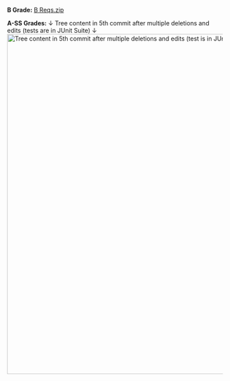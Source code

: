 
**B Grade:**
[B Reqs.zip](https://github.com/willsherwood7/FinalGit/files/9694889/B.Reqs.zip)

**A-SS Grades:**
↓ Tree content in 5th commit after multiple deletions and edits (tests are in JUnit Suite) ↓
<img width="794" alt="Tree content in 5th commit after multiple deletions and edits (test is in JUnit Suite)" src="https://user-images.githubusercontent.com/74217921/193757979-3385b8b9-3cfb-4478-96d6-6be0e0c63e7f.png">
